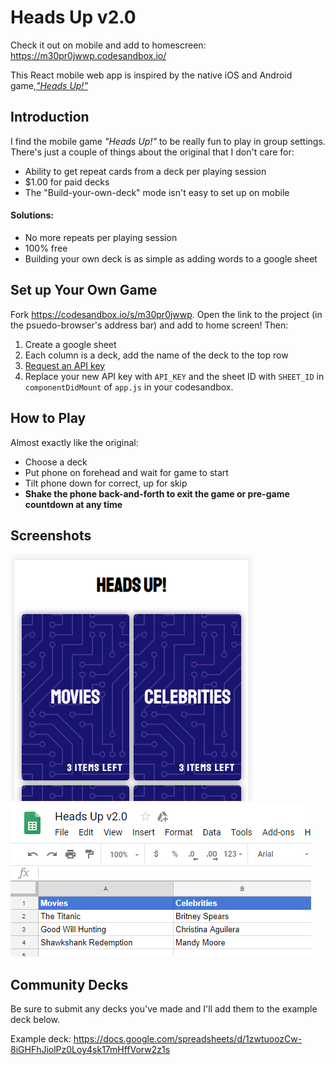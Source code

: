 # Heads Up v2.0

Check it out on mobile and add to homescreen: https://m30pr0jwwp.codesandbox.io/

This React mobile web app is inspired by the native iOS and Android game,[_"Heads Up!"_][1]

## Introduction

I find the mobile game _"Heads Up!"_ to be really fun to play in group settings. There's just a couple of things about the original that I don't care for:

* Ability to get repeat cards from a deck per playing session
* $1.00 for paid decks
* The "Build-your-own-deck" mode isn't easy to set up on mobile

#### Solutions:

* No more repeats per playing session
* 100% free
* Building your own deck is as simple as adding words to a google sheet

## Set up Your Own Game

Fork https://codesandbox.io/s/m30pr0jwwp. Open the link to the project (in the psuedo-browser's address bar) and add to home screen! Then:

1. Create a google sheet
2. Each column is a deck, add the name of the deck to the top row
3. [Request an API key][2]
4. Replace your new API key with `API_KEY` and the sheet ID with `SHEET_ID` in `componentDidMount` of `app.js` in your codesandbox.

## How to Play

Almost exactly like the original:

* Choose a deck
* Put phone on forehead and wait for game to start
* Tilt phone down for correct, up for skip
* __Shake the phone back-and-forth to exit the game or pre-game countdown at any time__

## Screenshots
![Screenshot of game](game_screenshot.PNG) ![Sheet example](sheet_example.PNG)

## Community Decks

Be sure to submit any decks you've made and I'll add them to the example deck below.

Example deck: https://docs.google.com/spreadsheets/d/1zwtuoozCw-8iGHFhJiolPz0Loy4sk17mHffVorw2z1s

[1]: https://www.warnerbros.com/videogame/heads
[2]: https://developers.google.com/sheets/api/guides/authorizing#APIKey
[3]: https://docs.google.com/spreadsheets/d/1zwtuoozCw-8iGHFhJiolPz0Loy4sk17mHffVorw2z1s

